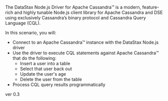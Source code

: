 The DataStax Node.js Driver for Apache Cassandra™ is a modern, feature-rich and highly tunable Node.js client library for Apache Cassandra and DSE using exclusively Cassandra’s binary protocol and Cassandra Query Language (CQL).

In this scenario, you will:

* Connect to an Apache Cassandra™ instance with the DataStax Node.js driver
* Use the driver to execute CQL statements against Apache Cassandra™ that do the following:
  * Insert a user into a table
  * Select that user back out
  * Update the user's age
  * Delete the user from the table
* Process CQL query results programmatically

ver 0.3

